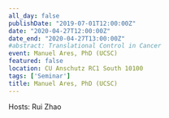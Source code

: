 ```yaml
---
all_day: false
publishDate: "2019-07-01T12:00:00Z"
date: "2020-04-27T12:00:00Z"
date_end: "2020-04-27T13:00:00Z"
#abstract: Translational Control in Cancer
event: Manuel Ares, PhD (UCSC)
featured: false
location: CU Anschutz RC1 South 10100 
tags: ['Seminar']
title: Manuel Ares, PhD (UCSC)
---
```

Hosts: Rui Zhao 
